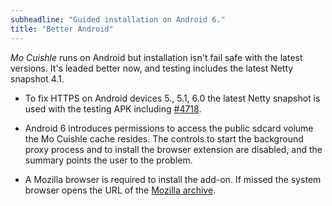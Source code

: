 ```yaml
---
subheadline: "Guided installation on Android 6."
title: "Better Android"
---
```


*Mo Cuishle* runs on Android but installation isn't fail safe with the latest 
versions. It's leaded better now, and testing includes the latest Netty snapshot 
4.1.

<!--more-->

 * To fix HTTPS on Android devices 5., 5.1, 6.0 the latest Netty snapshot is 
   used with the testing APK including [#4718](https://github.com/netty/netty/issues/4718).

 * Android 6 introduces permissions to access the public sdcard volume the Mo 
   Cuishle cache resides. The controls to start the background proxy process 
   and to install the browser extension are disabled, and the summary points the 
   user to the problem.

 * A Mozilla browser is required to install the add-on. If missed the system 
   browser opens the URL of the 
   [Mozilla archive](https://ftp.mozilla.org/pub/mobile/releases/). 

